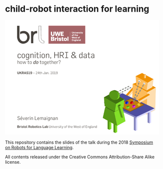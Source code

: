 
child-robot interaction for learning
====================================

![Cover page](cover.png)


This repository contains the slides of the talk during the 2018 [Symposium on
Robots for Language
Learning](https://sites.google.com/view/l2torsymposium/home).

All contents released under the Creative Commons Attribution-Share Alike license.
